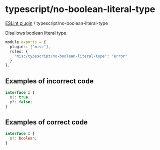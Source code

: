# typescript/no-boolean-literal-type

[ESLint plugin](https://iliubinskii.github.io/eslint-plugin-misc/) / typescript/no-boolean-literal-type

Disallows boolean literal type.

```ts
module.exports = {
  plugins: ["misc"],
  rules: {
    "misc/typescript/no-boolean-literal-type": "error"
  }
};
```

## Examples of incorrect code

```ts
interface I {
  x?: true;
  y?: false;
}
```

## Examples of correct code

```ts
interface I {
  x?: boolean;
}
```
